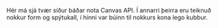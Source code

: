 Hér má sjá tvær síður báðar nota Canvas API. Í annarri þeirra eru teiknuð nokkur form og spýtukall, í hinni var búinn til nokkurs kona lego kubbur.
